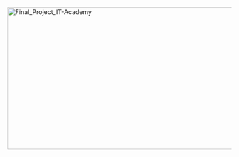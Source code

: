 <img src="https://socialify.git.ci/kib177/Final_Project_IT-Academy/image?language=1&name=1&owner=1&pattern=Signal&pulls=1&stargazers=1&theme=Light" alt="Final_Project_IT-Academy" width="640" height="320" />
